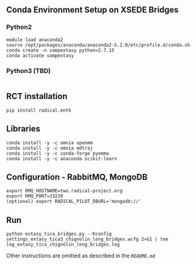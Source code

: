 
## Conda Environment Setup on XSEDE Bridges

### Python2

```
module load anaconda2
source /opt/packages/anaconda/anaconda2-5.2.0/etc/profile.d/conda.sh
conda create -n vampextasy python=2.7.15
conda activate vampextasy
```


### Python3 (TBD)

```
```

## RCT installation

```
pip install radical.entk
```

## Libraries

```
conda install -y -c omnia openmm
conda install -y -c omnia mdtraj
conda install -y -c conda-forge pyemma
conda install -y -c anaconda scikit-learn
```

## Configuration - RabbitMQ, MongoDB

```
export RMQ_HOSTNAME=two.radical-project.org
export RMQ_PORT=33239
(optional) export RADICAL_PILOT_DBURL='mongodb://'
```


## Run

```
python extasy_tica_bridges.py --Kconfig settings_extasy_tica3_chignolin_long_bridges.wcfg 2>&1 | tee log_extasy_tica_chignolin_long_bridges.log
```

Other instructions are omitted as described in the `README.md`
